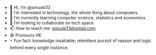 - 👋 Hi, I’m @smuoki13
- 👀 I’m interested in technology, the whole thing about computers.
- 🌱 I’m currently learning computer science, statistics and economics.
- 💞️ I’m looking to collaborate on tech space
- 📫 How to reach me: smuoki13@gmail.com
- 😄 Pronouns HE
- ⚡ Fun fact:  knowledge insatiable; relentless pursuit of reason and logic behind every single instance.

<!---
smuoki13/smuoki13 is a ✨ special ✨ repository because its `README.md` (this file) appears on your GitHub profile.
You can click the Preview link to take a look at your changes.
--->
